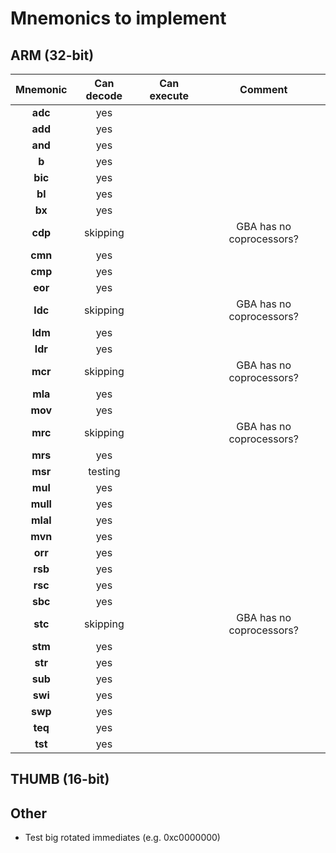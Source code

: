 # Mnemonics to implement
## ARM (32-bit)
| Mnemonic         | Can decode       | Can execute    | Comment    |
| :-----------:    | :-----------:    | :-----------:  | :--------: |
| **adc**          |    yes           |                |            |
| **add**          |    yes           |                |            |
| **and**          |    yes           |                |            |
| **b**            |    yes           |                |            |
| **bic**          |    yes           |                |            |
| **bl**           |    yes           |                |            |
| **bx**           |    yes           |                |            |
| **cdp**          |    skipping      |                |  GBA has no coprocessors? |
| **cmn**          |    yes           |                |            |
| **cmp**          |    yes           |                |            |
| **eor**          |    yes           |                |            |
| **ldc**          |    skipping      |                |  GBA has no coprocessors? |
| **ldm**          |    yes           |                |            |
| **ldr**          |    yes           |                |            |
| **mcr**          |    skipping      |                |  GBA has no coprocessors?          |
| **mla**          |    yes           |                |            |
| **mov**          |    yes           |                |            |
| **mrc**          |    skipping      |                |       GBA has no coprocessors?      |
| **mrs**          |    yes              |                |            |
| **msr**          |    testing              |                |            |
| **mul**          |    yes              |                |            |
| **mull**         |    yes               |               |             |
| **mlal**         |    yes              |                 |               |           
| **mvn**          |    yes              |                |            |
| **orr**          |    yes              |                |            |
| **rsb**          |   yes               |                |            |
| **rsc**          |   yes               |                |            |
| **sbc**          |   yes               |                |            |
| **stc**          |   skipping               |                |      GBA has no coprocessors?        |
| **stm**          |    yes           |                |            |
| **str**          |    yes              |                |            |
| **sub**          |    yes           |                |            |
| **swi**          |    yes              |                |            |
| **swp**          |     yes             |                |            |
| **teq**          |    yes             |                |            |
| **tst**          |    yes            |                |            |
   
## THUMB (16-bit)

## Other
* Test big rotated immediates (e.g. 0xc0000000)